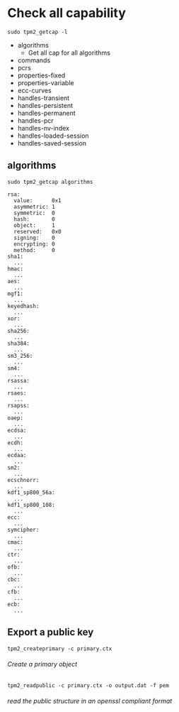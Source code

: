 # Check all capability

`sudo tpm2_getcap -l`
- algorithms
  - Get all cap for all algorithms
- commands
- pcrs
- properties-fixed
- properties-variable
- ecc-curves
- handles-transient
- handles-persistent
- handles-permanent
- handles-pcr
- handles-nv-index
- handles-loaded-session
- handles-saved-session


## algorithms

`sudo tpm2_getcap algorithms`
  
    rsa:
      value:      0x1
      asymmetric: 1
      symmetric:  0
      hash:       0
      object:     1
      reserved:   0x0
      signing:    0
      encrypting: 0
      method:     0
    sha1:
      ...
    hmac:
      ...
    aes:
      ...
    mgf1:
      ...
    keyedhash:
      ...
    xor:
      ...
    sha256:
      ...
    sha384:
      ...
    sm3_256:
      ...
    sm4:
      ...
    rsassa:
      ...
    rsaes:
      ...
    rsapss:
      ...
    oaep:
      ...
    ecdsa:
      ...
    ecdh:
      ...
    ecdaa:
      ...
    sm2:
      ...
    ecschnorr:
      ...
    kdf1_sp800_56a:
      ...
    kdf1_sp800_108:
      ...
    ecc:
      ...
    symcipher:
      ...
    cmac:
      ...
    ctr:
      ...
    ofb:
      ...
    cbc:
      ...
    cfb:
      ...
    ecb:
      ...

## Export a public key

`tpm2_createprimary -c primary.ctx`
###### Create a primary object

`tpm2_readpublic -c primary.ctx -o output.dat -f pem`
###### read the public structure in an openssl compliant format



